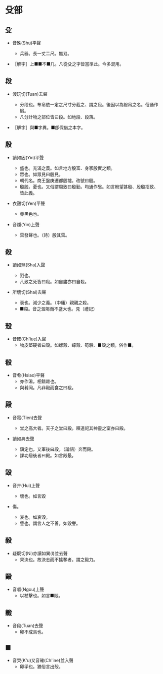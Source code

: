# 殳部

## 殳

- 音殊(Shu)平聲
    - 兵器。長一丈二尺。無刃。

- ［解字］上■■不■几。凡從殳之字皆當準此。今多混用。

## 段

- 渡玩切(Tuan)去聲
    - 分段也。布帛依一定之尺寸分截之、謂之段。後因以為繒帛之名。俗通作緞。
    - 凡分計物之部位皆曰段。如地段、段落。

- ［解字］與■字異。■卽假借之本字。

## 殷

- 讀如因(Yin)平聲
    - 盛也。充滿之義。如言地方殷富、身家殷實之類。
    - 眾也。如眾見曰殷見。
    - 朝代名。商王盤庚遷都殷墟。改號曰殷。
    - 殷殷。憂也。又俗謂周致曰殷勤。均通作慇。如言盼望甚殷、殷殷招致、皆此義。

- 衣艱切(Yen)平聲
    - 赤黑色也。

- 音隱(Yin)上聲
    - 雷發聲也。（詩）殷其雷。

## 殺

- 讀如煞(Sha)入聲
    - 戮也。
    - 凡致之死皆曰殺。如自盡亦曰自殺。

- 所壞切(Shai)去聲
    - 衰也。減少之義。（中庸）親親之殺。
    - ■殺。音之涸竭而不盛大也。見（禮記）

## 殼

- 音確(Ch'iue)入聲
    - 物皮堅硬者曰殼。如螺殼、蠔殼、筍彀、■殼之類。俗作■。

## 殽

- 音肴(Hsiao)平聲
    - 亦作淆。相錯雜也。
    - 與肴同。凡非穀而食之曰殽。

## 殿

- 音電(Tien)去聲
    - 堂之高大者。天子之堂曰殿。釋道祀其神靈之室亦曰殿。

- 讀如典去聲
    - 鎮定也。又軍後曰殿。（論語）奔而殿。
    - 課功居後者曰殿。如言殿最。

## 毀

- 音卉(Hui)上聲
    - 壞也。如言毀

- 傷。
    - 哀也。如哀毀。
    - 訾也。謂言人之不善。如毀譽。

## 毅

- 疑既切(Ni)亦讀如異(I)並去聲
    - 果決也。故決志而不搖奪者。謂之毅力。

## 毆

- 音嘔(Ngou)上聲
    - 以杖擊也。如言■毆。

## 毈

- 音段(Tuan)去聲
    - 卵不成鳥也。

## ■

- 音哭(K'u)又音確(Ch'ine)並入聲
    - 卵孚也。猶俗言出殼。

